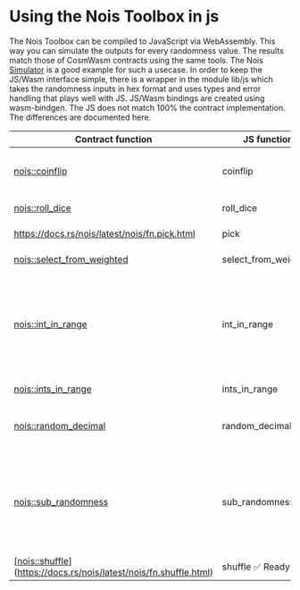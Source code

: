 # Using the Nois Toolbox in js

The Nois Toolbox can be compiled to JavaScript via WebAssembly. This way you can
simulate the outputs for every randomness value. The results match those of
CosmWasm contracts using the same tools. The Nois
[Simulator](https://simulator.nois.network/) is a good example for such a
usecase. In order to keep the JS/Wasm interface simple, there is a wrapper in
the module lib/js which takes the randomness inputs in hex format and uses types
and error handling that plays well with JS. JS/Wasm bindings are created using
wasm-bindgen. The JS does not match 100% the contract implementation. The
differences are documented here.

| Contract function                                                               | JS function    | Status     | Note                                                               |
| ------------------------------------------------------------------------------- | -------------- | ---------- | ------------------------------------------------------------------ |
| [nois::coinflip](https://docs.rs/nois/latest/nois/fn.coinflip.html)             | coinflip       | ✅ Ready   | Returns string instead of enum                                     |
| [nois::roll_dice](https://docs.rs/nois/latest/nois/fn.roll_dice.html)           | roll_dice      | ✅ Ready   | ----           
| https://docs.rs/nois/latest/nois/fn.pick.html                                   | pick           | ✅ Ready   | ----           |
| [nois::select_from_weighted](https://docs.rs/nois/latest/nois/fn.select_from_weighted.html)   | select_from_weighted   | ✅ Ready   |---- |
| [nois::int_in_range](https://docs.rs/nois/latest/nois/fn.int_in_range.html)     | int_in_range   | ✅ Ready   | Only supports half-oen range, i.e. the end value is always exluded |
| [nois::ints_in_range](https://docs.rs/nois/latest/nois/fn.ints_in_range.html)   | ints_in_range  | ✅ Ready  | ----                                                               |
| [nois::random_decimal](https://docs.rs/nois/latest/nois/fn.random_decimal.html) | random_decimal | ✅ Ready   | Encodes result Decimal as string                                   |
| [nois::sub_randomness](https://docs.rs/nois/latest/nois/fn.sub_randomness.html) | sub_randomness | ✅ Ready   | Takes a count argument and returns an Array instead of an iterator |
| [[nois::shuffle](nois::shuffle)](https://docs.rs/nois/latest/nois/fn.shuffle.html)  | shuffle     ✅ Ready  | ----      |
